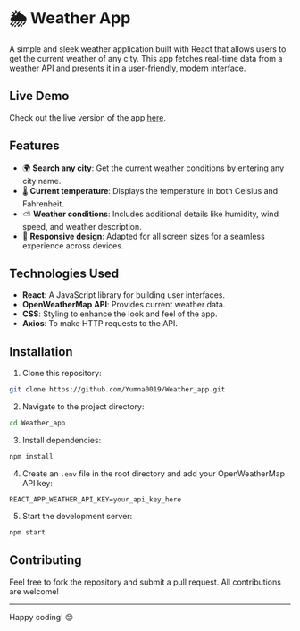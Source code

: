 # 🌦 Weather App

A simple and sleek weather application built with React that allows users to get the current weather of any city. This app fetches real-time data from a weather API and presents it in a user-friendly, modern interface.


## Live Demo

Check out the live version of the app [here](https://weather-app-react-demo.netlify.app/).

## Features

- 🌍 **Search any city**: Get the current weather conditions by entering any city name.
- 🌡️ **Current temperature**: Displays the temperature in both Celsius and Fahrenheit.
- ⛅ **Weather conditions**: Includes additional details like humidity, wind speed, and weather description.
- 📱 **Responsive design**: Adapted for all screen sizes for a seamless experience across devices.

## Technologies Used

- **React**: A JavaScript library for building user interfaces.
- **OpenWeatherMap API**: Provides current weather data.
- **CSS**: Styling to enhance the look and feel of the app.
- **Axios**: To make HTTP requests to the API.

## Installation

1. Clone this repository:

```bash
git clone https://github.com/Yumna0019/Weather_app.git
```

2. Navigate to the project directory:

```bash
cd Weather_app
```

3. Install dependencies:

```bash
npm install
```

4. Create an `.env` file in the root directory and add your OpenWeatherMap API key:

```
REACT_APP_WEATHER_API_KEY=your_api_key_here
```

5. Start the development server:

```bash
npm start
```

## Contributing

Feel free to fork the repository and submit a pull request. All contributions are welcome!

---

Happy coding! 😊

